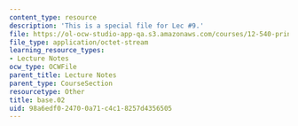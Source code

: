 ```yaml
---
content_type: resource
description: 'This is a special file for Lec #9.'
file: https://ol-ocw-studio-app-qa.s3.amazonaws.com/courses/12-540-principles-of-the-global-positioning-system-spring-2012/98a6edf024700a71c4c18257d4356505_base.02
file_type: application/octet-stream
learning_resource_types:
- Lecture Notes
ocw_type: OCWFile
parent_title: Lecture Notes
parent_type: CourseSection
resourcetype: Other
title: base.02
uid: 98a6edf0-2470-0a71-c4c1-8257d4356505
---
```

